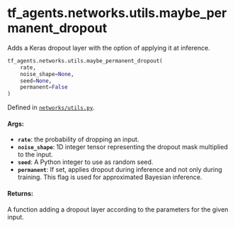 <div itemscope itemtype="http://developers.google.com/ReferenceObject">
<meta itemprop="name" content="tf_agents.networks.utils.maybe_permanent_dropout" />
<meta itemprop="path" content="Stable" />
</div>

# tf_agents.networks.utils.maybe_permanent_dropout

Adds a Keras dropout layer with the option of applying it at inference.

``` python
tf_agents.networks.utils.maybe_permanent_dropout(
    rate,
    noise_shape=None,
    seed=None,
    permanent=False
)
```



Defined in [`networks/utils.py`](https://github.com/tensorflow/agents/tree/master/tf_agents/networks/utils.py).

<!-- Placeholder for "Used in" -->

#### Args:

* <b>`rate`</b>: the probability of dropping an input.
* <b>`noise_shape`</b>: 1D integer tensor representing the dropout mask multiplied to
    the input.
* <b>`seed`</b>: A Python integer to use as random seed.
* <b>`permanent`</b>: If set, applies dropout during inference and not only during
    training. This flag is used for approximated Bayesian inference.

#### Returns:

A function adding a dropout layer according to the parameters for the given
  input.